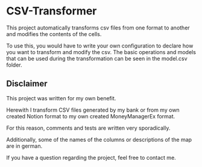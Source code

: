 # CSV-Transformer

This project automatically transforms csv files from one format to another and modifies the contents of the cells.

To use this, you would have to write your own configuration to declare how you want to transform and modify the csv.
The basic operations and models that can be used during the transformation can be seen in the model.csv folder.


## Disclaimer
This project was written for my own benefit. 

Herewith I transform CSV files generated by my bank or from my own created Notion format to my own created MoneyManagerEx format.

For this reason, comments and tests are written very sporadically.

Additionally, some of the names of the columns or descriptions of the map are in german.

If you have a question regarding the project, feel free to contact me.
